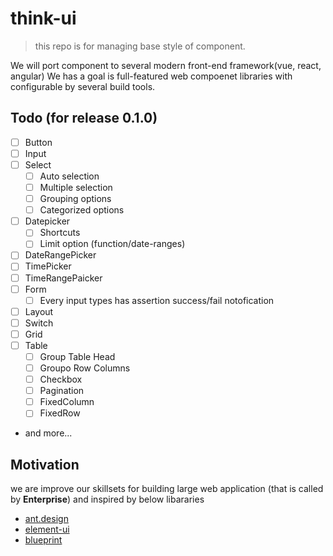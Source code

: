 # think-ui
> this repo is for managing base style of component.

We will port component to several modern front-end framework(vue, react, angular)
We has a goal is full-featured web compoenet libraries with configurable by several build tools.

## Todo (for release 0.1.0)

- [ ] Button
- [ ] Input
- [ ] Select
  - [ ] Auto selection
  - [ ] Multiple selection
  - [ ] Grouping options
  - [ ] Categorized options
- [ ] Datepicker
  - [ ] Shortcuts
  - [ ] Limit option (function/date-ranges)
- [ ] DateRangePicker
- [ ] TimePicker
- [ ] TimeRangePaicker
- [ ] Form
  - [ ] Every input types has assertion success/fail notofication
- [ ] Layout
- [ ] Switch
- [ ] Grid
- [ ] Table
  - [ ] Group Table Head
  - [ ] Groupo Row Columns
  - [ ] Checkbox
  - [ ] Pagination
  - [ ] FixedColumn
  - [ ] FixedRow
- and more...


## Motivation

we are improve our skillsets for building large web application (that is called by **Enterprise**)
and inspired by below libararies

- [ant.design](https://github.com/ant-design/ant-design)
- [element-ui](https://github.com/ElemeFE/element)
- [blueprint](https://github.com/palantir/blueprint)
